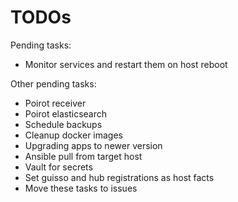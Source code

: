 # TODOs

Pending tasks:

- Monitor services and restart them on host reboot

Other pending tasks:

- Poirot receiver
- Poirot elasticsearch
- Schedule backups
- Cleanup docker images
- Upgrading apps to newer version
- Ansible pull from target host
- Vault for secrets
- Set guisso and hub registrations as host facts
- Move these tasks to issues
